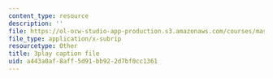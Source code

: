 ```yaml
---
content_type: resource
description: ''
file: https://ol-ocw-studio-app-production.s3.amazonaws.com/courses/mas-s62-cryptocurrency-engineering-and-design-spring-2018/a443a0af8aff5d91bb922d7bf0cc1361_gF4Mkkhyz1Q.vtt
file_type: application/x-subrip
resourcetype: Other
title: 3play caption file
uid: a443a0af-8aff-5d91-bb92-2d7bf0cc1361
---
```


